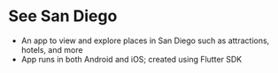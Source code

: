 # See San Diego

- An app to view and explore places in San Diego such as attractions, hotels, and more
- App runs in both Android and iOS; created using Flutter SDK

